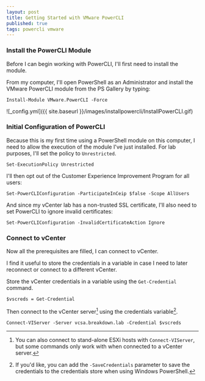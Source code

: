 ```yaml
---
layout: post
title: Getting Started with VMware PowerCLI
published: true
tags: powercli vmware
---
```



### Install the PowerCLI Module
Before I can begin working with PowerCLI, I'll first need to install the module.

From my computer, I'll open PowerShell as an Administrator and install the VMware PowerCLI module from the PS Gallery by typing:

    Install-Module VMware.PowerCLI -Force

![_config.yml]({{ site.baseurl }}/images/installpowercli/InstallPowerCLI.gif)

### Initial Configuration of PowerCLI

Because this is my first time using a PowerShell module on this computer, I need to allow the execution of the module I've just installed.
For lab purposes, I'll set the policy to `Unrestricted`.

    Set-ExecutionPolicy Unrestricted

I'll then opt out of the Customer Experience Improvement Program for all users:

    Set-PowerCLIConfiguration -ParticipateInCeip $false -Scope AllUsers

And since my vCenter lab has a non-trusted SSL certificate, I'll also need to set PowerCLI to ignore invalid certificates:

    Set-PowerCLIConfiguration -InvalidCertificateAction Ignore

### Connect to vCenter
Now all the prerequisites are filled, I can connect to vCenter.

I find it useful to store the credentials in a variable in case I need to later reconnect or connect to a different vCenter.

Store the vCenter credentials in a variable using the `Get-Credential` command.

    $vscreds = Get-Credential

Then connect to the vCenter server[^1] using the credentials variable[^2].

    Connect-VIServer -Server vcsa.breakdown.lab -Credential $vscreds


[^1]: You can also connect to stand-alone ESXi hosts with `Connect-VIServer`, but some commands only work with when connected to a vCenter server.

[^2]: If you'd like, you can add the `-SaveCredentials` parameter to save the credentials to the credentials store when using Windows PowerShell.